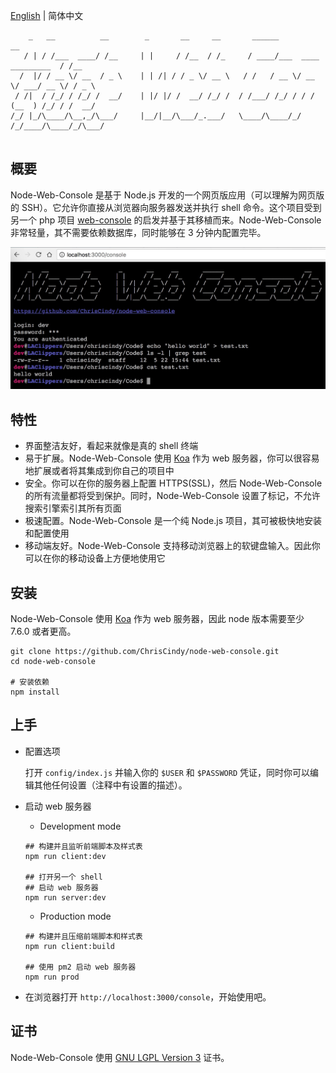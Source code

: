 [English](./README.md) | 简体中文
```
    _   __          __        _       __     __       ______                       __   
   / | / /___  ____/ /__     | |     / /__  / /_     / ____/___  ____  _________  / /__ 
  /  |/ / __ \/ __  / _ \    | | /| / / _ \/ __ \   / /   / __ \/ __ \/ ___/ __ \/ / _ \
 / /|  / /_/ / /_/ /  __/    | |/ |/ /  __/ /_/ /  / /___/ /_/ / / / (__  ) /_/ / /  __/
/_/ |_/\____/\__,_/\___/     |__/|__/\___/_.___/   \____/\____/_/ /_/____/\____/_/\___/ 
                                                                                        
```
## 概要

Node-Web-Console 是基于 Node.js 开发的一个网页版应用（可以理解为网页版的 SSH）。它允许你直接从浏览器向服务器发送并执行 shell 命令。这个项目受到另一个 php 项目 [web-console](https://github.com/nickola/web-console) 的启发并基于其移植而来。Node-Web-Console 非常轻量，其不需要依赖数据库，同时能够在 3 分钟内配置完毕。

![](./screenshots/node-web-console.jpg)

## 特性

- 界面整洁友好，看起来就像是真的 shell 终端
- 易于扩展。Node-Web-Console 使用 [Koa](https://github.com/koajs/koa) 作为 web 服务器，你可以很容易地扩展或者将其集成到你自己的项目中
- 安全。你可以在你的服务器上配置 HTTPS(SSL)，然后 Node-Web-Console 的所有流量都将受到保护。同时，Node-Web-Console 设置了标记，不允许搜索引擎索引其所有页面
- 极速配置。Node-Web-Console 是一个纯 Node.js 项目，其可被极快地安装和配置使用
- 移动端友好。Node-Web-Console 支持移动浏览器上的软键盘输入。因此你可以在你的移动设备上方便地使用它

## 安装

Node-Web-Console 使用 [Koa](https://github.com/koajs/koa) 作为 web 服务器，因此 node 版本需要至少 7.6.0 或者更高。

```shell
git clone https://github.com/ChrisCindy/node-web-console.git
cd node-web-console

# 安装依赖
npm install
```

## 上手

- 配置选项
  
  打开 `config/index.js` 并输入你的 `$USER` 和 `$PASSWORD` 凭证，同时你可以编辑其他任何设置（注释中有设置的描述）。

- 启动 web 服务器

  - Development mode

  ```shell
  ## 构建并且监听前端脚本及样式表
  npm run client:dev

  ## 打开另一个 shell
  ## 启动 web 服务器
  npm run server:dev
  ```

  - Production mode

  ```shell
  ## 构建并且压缩前端脚本和样式表
  npm run client:build

  ## 使用 pm2 启动 web 服务器
  npm run prod
  ```

- 在浏览器打开 `http://localhost:3000/console`，开始使用吧。


## 证书

Node-Web-Console 使用 [GNU LGPL Version 3](http://www.gnu.org/licenses/lgpl.html) 证书。
